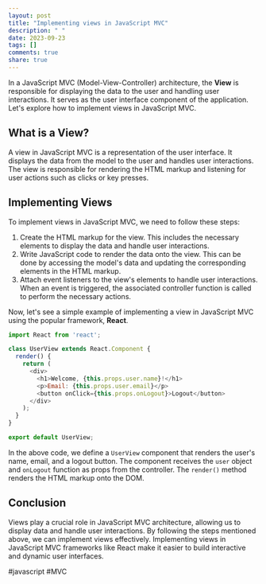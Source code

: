 ```yaml
---
layout: post
title: "Implementing views in JavaScript MVC"
description: " "
date: 2023-09-23
tags: []
comments: true
share: true
---
```


In a JavaScript MVC (Model-View-Controller) architecture, the **View** is responsible for displaying the data to the user and handling user interactions. It serves as the user interface component of the application. Let's explore how to implement views in JavaScript MVC.

## What is a View?

A view in JavaScript MVC is a representation of the user interface. It displays the data from the model to the user and handles user interactions. The view is responsible for rendering the HTML markup and listening for user actions such as clicks or key presses.

## Implementing Views

To implement views in JavaScript MVC, we need to follow these steps:

1. Create the HTML markup for the view. This includes the necessary elements to display the data and handle user interactions.
2. Write JavaScript code to render the data onto the view. This can be done by accessing the model's data and updating the corresponding elements in the HTML markup.
3. Attach event listeners to the view's elements to handle user interactions. When an event is triggered, the associated controller function is called to perform the necessary actions.

Now, let's see a simple example of implementing a view in JavaScript MVC using the popular framework, **React**.

```javascript
import React from 'react';

class UserView extends React.Component {
  render() {
    return (
      <div>
        <h1>Welcome, {this.props.user.name}!</h1>
        <p>Email: {this.props.user.email}</p>
        <button onClick={this.props.onLogout}>Logout</button>
      </div>
    );
  }
}

export default UserView;
```

In the above code, we define a `UserView` component that renders the user's name, email, and a logout button. The component receives the `user` object and `onLogout` function as props from the controller. The `render()` method renders the HTML markup onto the DOM.

## Conclusion

Views play a crucial role in JavaScript MVC architecture, allowing us to display data and handle user interactions. By following the steps mentioned above, we can implement views effectively. Implementing views in JavaScript MVC frameworks like React make it easier to build interactive and dynamic user interfaces.

#javascript #MVC